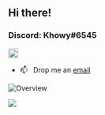 ## Hi there!
### Discord: Khowy#6545

<p align="left"> <img src="https://komarev.com/ghpvc/?username=sanj6y&label=Profile%20views&color=0e75b6&style=flat" alt="khosraw" style="height: 20px; width: auto;"/> </p>

- 📫 &nbsp; Drop me an [email](mailto:sanjay.chandrasekar@gmail.com)

![Overview](https://github-readme-stats.vercel.app/api?username=sanj6y&count_private=true&theme=github_dark&hide_border=true)

![](https://github-readme-streak-stats.herokuapp.com/?user=sanj6y&theme=highcontrast&hide_border=true)<br/>
